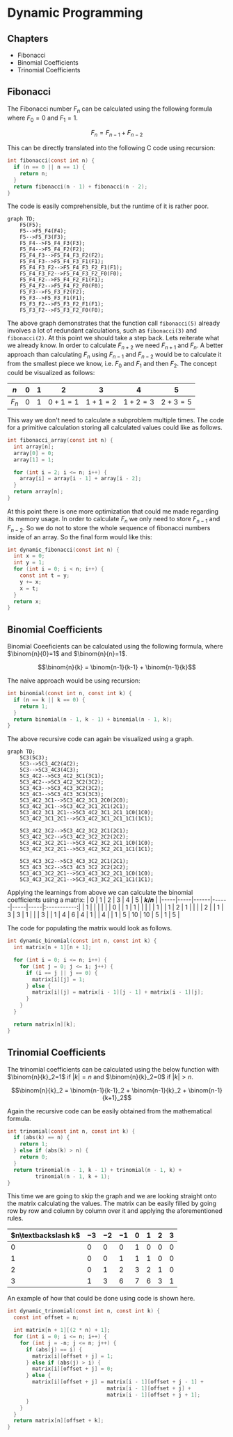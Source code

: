 # Dynamic Programming

## Chapters
- Fibonacci
- Binomial Coefficients
- Trinomial Coefficients

## Fibonacci
The Fibonacci number $F_n$ can be calculated using 
the following formula where $F_0=0$ and $F_1=1$.
```math
F_n = F_{n-1} + F_{n-2}
```
This can be directly translated into the following C code using recursion:
```C
int fibonacci(const int n) {
  if (n == 0 || n == 1) {
    return n;
  }
  return fibonacci(n - 1) + fibonacci(n - 2);
}
```
The code is easily comprehensible, but the runtime of it is rather poor.
```mermaid
graph TD;
    F5(F5);
    F5-->F5_F4(F4);
    F5-->F5_F3(F3);
    F5_F4-->F5_F4_F3(F3);
    F5_F4-->F5_F4_F2(F2);
    F5_F4_F3-->F5_F4_F3_F2(F2);
    F5_F4_F3-->F5_F4_F3_F1(F1);
    F5_F4_F3_F2-->F5_F4_F3_F2_F1(F1);
    F5_F4_F3_F2-->F5_F4_F3_F2_F0(F0);
    F5_F4_F2-->F5_F4_F2_F1(F1);
    F5_F4_F2-->F5_F4_F2_F0(F0);
    F5_F3-->F5_F3_F2(F2);
    F5_F3-->F5_F3_F1(F1);
    F5_F3_F2-->F5_F3_F2_F1(F1);
    F5_F3_F2-->F5_F3_F2_F0(F0);
```
The above graph demonstrates that the function call `fibonacci(5)` 
already involves a lot of redundant calculations, such as `fibonacci(3)` and 
`fibonacci(2)`. At this point we should take a step back. Lets reiterate 
what we already know. In order to calculate $F_{n+2}$ we need $F_{n+1}$ and 
$F_n$. A better approach than calculating $F_n$ using $F_{n-1}$ and $F_{n-2}$
would be to calculate it from the smallest piece we know, i.e. $F_0$ and 
$F_1$ and then $F_2$. The concept could be visualized as follows:

| $n$   | $0$ | $1$ | $2$     | $3$       | $4$     | $5$     |
|-------|-----|-----|---------|-----------|---------|---------|
| $F_n$ | $0$ | $1$ | $0+1=1$ | $1+1=2$   | $1+2=3$ | $2+3=5$ |

This way we don't need to calculate a subproblem multiple times. 
The code for a primitive calculation storing all calculated values 
could like as follows.
```C
int fibonacci_array(const int n) {
  int array[n];
  array[0] = 0;
  array[1] = 1;

  for (int i = 2; i <= n; i++) {
    array[i] = array[i - 1] + array[i - 2];
  }
  return array[n];
}
```
At this point there is one more optimization that could me made regarding
its memory usage. In order to calculate $F_n$ we only need to store $F_{n-1}$
and $F_{n-2}$. So we do not to store the whole sequence of fibonacci numbers
inside of an array. So the final form would like this:
```C
int dynamic_fibonacci(const int n) {
  int x = 0;
  int y = 1;
  for (int i = 0; i < n; i++) {
    const int t = y;
    y += x;
    x = t;
  }
  return x;
}
```

## Binomial Coefficients
Binomial Coeeficients can be calculated using the following formula,
where $\binom{n}{0}=1$ and $\binom{n}{n}=1$.
```math
\binom{n}{k} = \binom{n-1}{k-1} + \binom{n-1}{k}
```

The naive approach would be using recursion:
```C
int binomial(const int n, const int k) {
  if (n == k || k == 0) {
    return 1;
  }
  return binomial(n - 1, k - 1) + binomial(n - 1, k);
}
```

The above recursive code can again be visualized using a graph.
```mermaid
graph TD;
    5C3(5C3);
    5C3-->5C3_4C2(4C2);
    5C3-->5C3_4C3(4C3);
    5C3_4C2-->5C3_4C2_3C1(3C1);
    5C3_4C2-->5C3_4C2_3C2(3C2);
    5C3_4C3-->5C3_4C3_3C2(3C2);
    5C3_4C3-->5C3_4C3_3C3(3C3);
    5C3_4C2_3C1-->5C3_4C2_3C1_2C0(2C0);
    5C3_4C2_3C1-->5C3_4C2_3C1_2C1(2C1);
    5C3_4C2_3C1_2C1-->5C3_4C2_3C1_2C1_1C0(1C0);
    5C3_4C2_3C1_2C1-->5C3_4C2_3C1_2C1_1C1(1C1);

    5C3_4C2_3C2-->5C3_4C2_3C2_2C1(2C1);
    5C3_4C2_3C2-->5C3_4C2_3C2_2C2(2C2);
    5C3_4C2_3C2_2C1-->5C3_4C2_3C2_2C1_1C0(1C0);
    5C3_4C2_3C2_2C1-->5C3_4C2_3C2_2C1_1C1(1C1);

    5C3_4C3_3C2-->5C3_4C3_3C2_2C1(2C1);
    5C3_4C3_3C2-->5C3_4C3_3C2_2C2(2C2);
    5C3_4C3_3C2_2C1-->5C3_4C3_3C2_2C1_1C0(1C0);
    5C3_4C3_3C2_2C1-->5C3_4C3_3C2_2C1_1C1(1C1);
```

Applying the learnings from above we can calculate the binomial coefficients
using a matrix:
| $0$ | $1$ | $2$  | $3$  | $4$ | $5$ | **$k / n$** |
|-----|-----|------|------|-----|-----|:-----------:|
| $1$ |     |      |      |     |     |     $0$     |
| $1$ | $1$ |      |      |     |     |     $1$     |
| $1$ | $2$ | $1$  |      |     |     |     $2$     |
| $1$ | $3$ | $3$  | $1$  |     |     |     $3$     |
| $1$ | $4$ | $6$  | $4$  | $1$ |     |     $4$     |
| $1$ | $5$ | $10$ | $10$ | $5$ | $1$ |     $5$     |

The code for populating the matrix would look as follows.
```C
int dynamic_binomial(const int n, const int k) {
  int matrix[n + 1][n + 1];

  for (int i = 0; i <= n; i++) {
    for (int j = 0; j <= i; j++) {
      if (i == j || j == 0) {
        matrix[i][j] = 1;
      } else {
        matrix[i][j] = matrix[i - 1][j - 1] + matrix[i - 1][j];
      }
    }
  }

  return matrix[n][k];
}
```

## Trinomial Coefficients
The trinomial coefficients can be calculated using the below function with 
$\binom{n}{k}_2=1$ if $|k|=n$ and $\binom{n}{k}_2=0$ if $|k|>n$.
```math
\binom{n}{k}_2 = \binom{n-1}{k-1}_2 + \binom{n-1}{k}_2 + \binom{n-1}{k+1}_2
```

Again the recursive code can be easily obtained from the mathematical formula.
```C
int trinomial(const int n, const int k) {
  if (abs(k) == n) {
    return 1;
  } else if (abs(k) > n) {
    return 0;
  }
  return trinomial(n - 1, k - 1) + trinomial(n - 1, k) +
         trinomial(n - 1, k + 1);
}
```

This time we are going to skip the graph and we are looking straight
onto the matrix calculating the values. The matrix can be easily filled
by going row by row and column by column over it and applying the
aforementioned rules.

| $n\textbackslash k$ | $-3$ | $-2$ | $-1$ | $0$ | $1$ | $2$ | $3$ |
|---------------------|------|------|------|-----|-----|-----|-----|
|  $0$                | $0$  | $0$  | $0$  | $1$ | $0$ | $0$ | $0$ |
|  $1$                | $0$  | $0$  | $1$  | $1$ | $1$ | $0$ | $0$ |
|  $2$                | $0$  | $1$  | $2$  | $3$ | $2$ | $1$ | $0$ |
|  $3$                | $1$  | $3$  | $6$  | $7$ | $6$ | $3$ | $1$ |

An example of how that could be done using code is shown here.
```C
int dynamic_trinomial(const int n, const int k) {
  const int offset = n;

  int matrix[n + 1][(2 * n) + 1];
  for (int i = 0; i <= n; i++) {
    for (int j = -n; j <= n; j++) {
      if (abs(j) == i) {
        matrix[i][offset + j] = 1;
      } else if (abs(j) > i) {
        matrix[i][offset + j] = 0;
      } else {
        matrix[i][offset + j] = matrix[i - 1][offset + j - 1] +
                                matrix[i - 1][offset + j] +
                                matrix[i - 1][offset + j + 1];
      }
    }
  }
  return matrix[n][offset + k];
}
```
